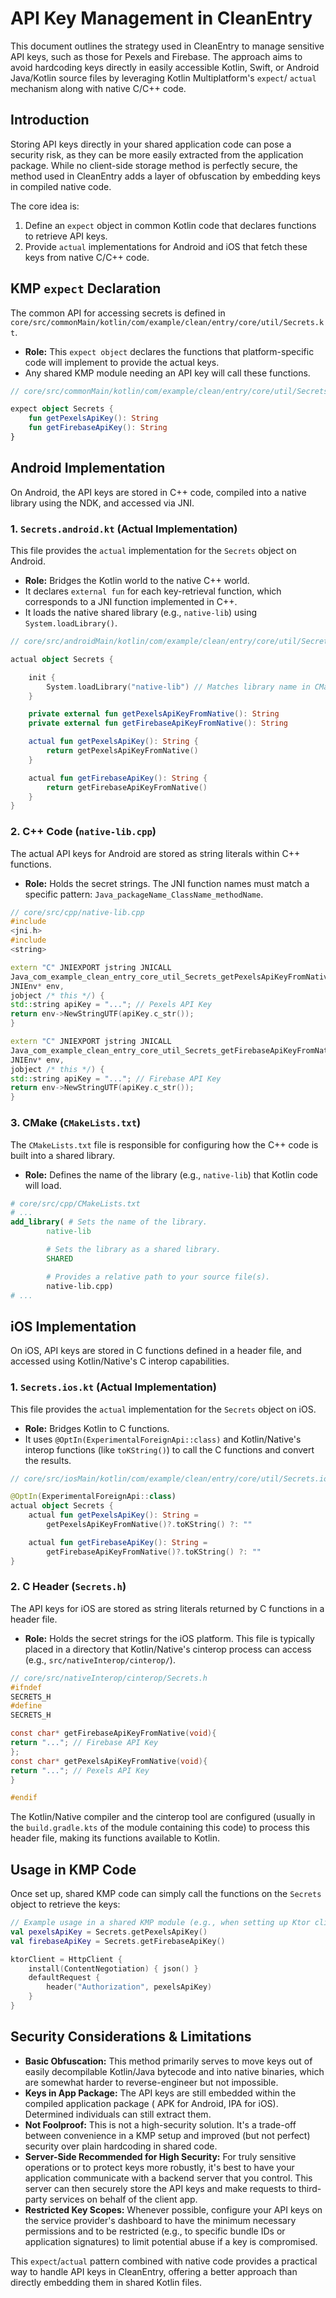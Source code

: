 # API Key Management in CleanEntry

This document outlines the strategy used in CleanEntry to manage sensitive API keys, such as those
for Pexels and Firebase. The approach aims to avoid hardcoding keys directly in easily accessible
Kotlin, Swift, or Android Java/Kotlin source files by leveraging Kotlin Multiplatform's `expect`/
`actual` mechanism along with native C/C++ code.

## Introduction

Storing API keys directly in your shared application code can pose a security risk, as they can be
more easily extracted from the application package. While no client-side storage method is perfectly
secure, the method used in CleanEntry adds a layer of obfuscation by embedding keys in compiled
native code.

The core idea is:

1. Define an `expect` object in common Kotlin code that declares functions to retrieve API keys.
2. Provide `actual` implementations for Android and iOS that fetch these keys from native C/C++
   code.

## KMP `expect` Declaration

The common API for accessing secrets is defined in
`core/src/commonMain/kotlin/com/example/clean/entry/core/util/Secrets.kt`.

* **Role:** This `expect object` declares the functions that platform-specific code will implement
  to provide the actual keys.
* Any shared KMP module needing an API key will call these functions.

```kotlin
// core/src/commonMain/kotlin/com/example/clean/entry/core/util/Secrets.kt

expect object Secrets {
    fun getPexelsApiKey(): String
    fun getFirebaseApiKey(): String
}
```

## Android Implementation

On Android, the API keys are stored in C++ code, compiled into a native library using the NDK, and
accessed via JNI.

### 1. `Secrets.android.kt` (Actual Implementation)

This file provides the `actual` implementation for the `Secrets` object on Android.

* **Role:** Bridges the Kotlin world to the native C++ world.
* It declares `external fun` for each key-retrieval function, which corresponds to a JNI function
  implemented in C++.
* It loads the native shared library (e.g., `native-lib`) using `System.loadLibrary()`.

```kotlin
// core/src/androidMain/kotlin/com/example/clean/entry/core/util/Secrets.android.kt

actual object Secrets {

    init {
        System.loadLibrary("native-lib") // Matches library name in CMakeLists.txt
    }

    private external fun getPexelsApiKeyFromNative(): String
    private external fun getFirebaseApiKeyFromNative(): String

    actual fun getPexelsApiKey(): String {
        return getPexelsApiKeyFromNative()
    }

    actual fun getFirebaseApiKey(): String {
        return getFirebaseApiKeyFromNative()
    }
}
```

### 2. C++ Code (`native-lib.cpp`)

The actual API keys for Android are stored as string literals within C++ functions.

* **Role:** Holds the secret strings. The JNI function names must match a specific pattern:
  `Java_packageName_ClassName_methodName`.

```cpp
// core/src/cpp/native-lib.cpp
#include
<jni.h>
#include
<string>

extern "C" JNIEXPORT jstring JNICALL
Java_com_example_clean_entry_core_util_Secrets_getPexelsApiKeyFromNative(
JNIEnv* env,
jobject /* this */) {
std::string apiKey = "..."; // Pexels API Key
return env->NewStringUTF(apiKey.c_str());
}

extern "C" JNIEXPORT jstring JNICALL
Java_com_example_clean_entry_core_util_Secrets_getFirebaseApiKeyFromNative(
JNIEnv* env,
jobject /* this */) {
std::string apiKey = "..."; // Firebase API Key
return env->NewStringUTF(apiKey.c_str());
}
```

### 3. CMake (`CMakeLists.txt`)

The `CMakeLists.txt` file is responsible for configuring how the C++ code is built into a shared
library.

* **Role:** Defines the name of the library (e.g., `native-lib`) that Kotlin code will load.

```cmake
# core/src/cpp/CMakeLists.txt
# ...
add_library( # Sets the name of the library.
        native-lib

        # Sets the library as a shared library.
        SHARED

        # Provides a relative path to your source file(s).
        native-lib.cpp)
# ...
```

## iOS Implementation

On iOS, API keys are stored in C functions defined in a header file, and accessed using
Kotlin/Native's C interop capabilities.

### 1. `Secrets.ios.kt` (Actual Implementation)

This file provides the `actual` implementation for the `Secrets` object on iOS.

* **Role:** Bridges Kotlin to C functions.
* It uses `@OptIn(ExperimentalForeignApi::class)` and Kotlin/Native's interop functions (like
  `toKString()`) to call the C functions and convert the results.

```kotlin
// core/src/iosMain/kotlin/com/example/clean/entry/core/util/Secrets.ios.kt

@OptIn(ExperimentalForeignApi::class)
actual object Secrets {
    actual fun getPexelsApiKey(): String =
        getPexelsApiKeyFromNative()?.toKString() ?: ""

    actual fun getFirebaseApiKey(): String =
        getFirebaseApiKeyFromNative()?.toKString() ?: ""
}
```

### 2. C Header (`Secrets.h`)

The API keys for iOS are stored as string literals returned by C functions in a header file.

* **Role:** Holds the secret strings for the iOS platform. This file is typically placed in a
  directory that Kotlin/Native's cinterop process can access (e.g., `src/nativeInterop/cinterop/`).

```c
// core/src/nativeInterop/cinterop/Secrets.h
#ifndef
SECRETS_H
#define
SECRETS_H

const char* getFirebaseApiKeyFromNative(void){
return "..."; // Firebase API Key
};
const char* getPexelsApiKeyFromNative(void){
return "..."; // Pexels API Key
}

#endif
```

The Kotlin/Native compiler and the cinterop tool are configured (usually in the `build.gradle.kts`
of the module containing this code) to process this header file, making its functions available to
Kotlin.

## Usage in KMP Code

Once set up, shared KMP code can simply call the functions on the `Secrets` object to retrieve the
keys:

```kotlin
// Example usage in a shared KMP module (e.g., when setting up Ktor client)
val pexelsApiKey = Secrets.getPexelsApiKey()
val firebaseApiKey = Secrets.getFirebaseApiKey()

ktorClient = HttpClient {
    install(ContentNegotiation) { json() }
    defaultRequest {
        header("Authorization", pexelsApiKey)
    }
}
```

## Security Considerations & Limitations

* **Basic Obfuscation:** This method primarily serves to move keys out of easily decompilable
  Kotlin/Java bytecode and into native binaries, which are somewhat harder to reverse-engineer but
  not impossible.
* **Keys in App Package:** The API keys are still embedded within the compiled application package (
  APK for Android, IPA for iOS). Determined individuals can still extract them.
* **Not Foolproof:** This is not a high-security solution. It's a trade-off between convenience in a
  KMP setup and improved (but not perfect) security over plain hardcoding in shared code.
* **Server-Side Recommended for High Security:** For truly sensitive operations or to protect keys
  more robustly, it's best to have your application communicate with a backend server that you
  control. This server can then securely store the API keys and make requests to third-party
  services on behalf of the client app.
* **Restricted Key Scopes:** Whenever possible, configure your API keys on the service provider's
  dashboard to have the minimum necessary permissions and to be restricted (e.g., to specific bundle
  IDs or application signatures) to limit potential abuse if a key is compromised.

This `expect`/`actual` pattern combined with native code provides a practical way to handle API keys
in CleanEntry, offering a better approach than directly embedding them in shared Kotlin files.
